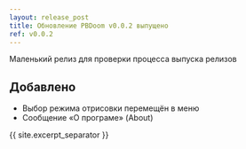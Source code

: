 ```yaml
---
layout: release_post
title: Обновление PBDoom v0.0.2 выпущено
ref: v0.0.2
---
```

Маленький релиз для проверки процесса выпуска релизов

## Добавлено

- Выбор режима отрисовки перемещён в меню
- Сообщение «О програме» (About)

{{ site.excerpt_separator }}
